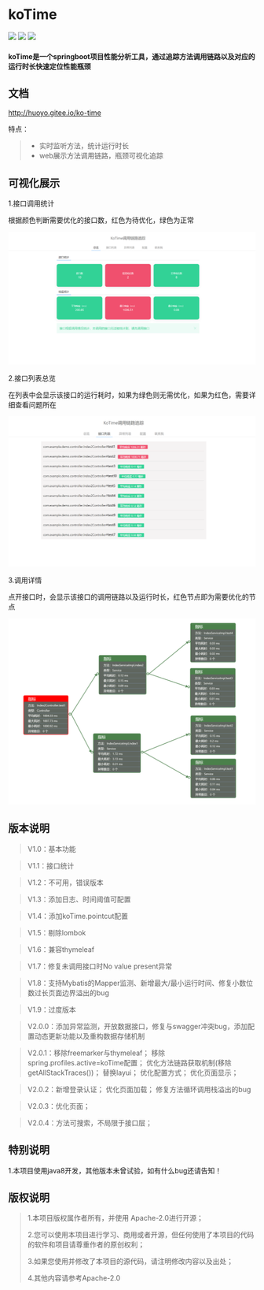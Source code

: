# koTime


<div >
    <img src='https://shields.io/badge/version-2.0.6-green.svg'>
    <img src='https://shields.io/badge/author-Chang Zhang-dbab09.svg'>
    <img src='https://shields.io/badge/dependencies-Spring|Java JWT|aspectjweaver|tomcat-r.svg'>
    <h4>koTime是一个springboot项目性能分析工具，通过追踪方法调用链路以及对应的运行时长快速定位性能瓶颈</h4>
</div>


## 文档

http://huoyo.gitee.io/ko-time


特点：
> * 实时监听方法，统计运行时长
> * web展示方法调用链路，瓶颈可视化追踪


## 可视化展示

1.接口调用统计

根据颜色判断需要优化的接口数，红色为待优化，绿色为正常

![输入图片说明](docs/v201/zl.png)

2.接口列表总览

在列表中会显示该接口的运行耗时，如果为绿色则无需优化，如果为红色，需要详细查看问题所在

![输入图片说明](docs/v201/apis.png)

3.调用详情

点开接口时，会显示该接口的调用链路以及运行时长，红色节点即为需要优化的节点

![输入图片说明](docs/v203/ff.png)

## 版本说明

> V1.0：基本功能

> V1.1：接口统计

> V1.2：不可用，错误版本

> V1.3：添加日志、时间阈值可配置

> V1.4：添加koTime.pointcut配置

> V1.5：剔除lombok

> V1.6：兼容thymeleaf

> V1.7：修复未调用接口时No value present异常

> V1.8：支持Mybatis的Mapper监测、新增最大/最小运行时间、修复小数位数过长页面边界溢出的bug

> V1.9：过度版本

> V2.0.0：添加异常监测，开放数据接口，修复与swagger冲突bug，添加配置动态更新功能以及重构数据存储机制

> V2.0.1：移除freemarker与thymeleaf；
         移除spring.profiles.active=koTime配置；
         优化方法链路获取机制(移除getAllStackTraces())；
         替换layui；
         优化配置方式；
         优化页面显示；

> V2.0.2：新增登录认证；
          优化页面加载；
          修复方法循环调用栈溢出的bug

> V2.0.3：优化页面；

> V2.0.4：方法可搜索，不局限于接口层；

## 特别说明

1.本项目使用java8开发，其他版本未曾试验，如有什么bug还请告知！

## 版权说明

> 1.本项目版权属作者所有，并使用 Apache-2.0进行开源；
>
> 2.您可以使用本项目进行学习、商用或者开源，但任何使用了本项目的代码的软件和项目请尊重作者的原创权利；
>
> 3.如果您使用并修改了本项目的源代码，请注明修改内容以及出处；
>
> 4.其他内容请参考Apache-2.0



